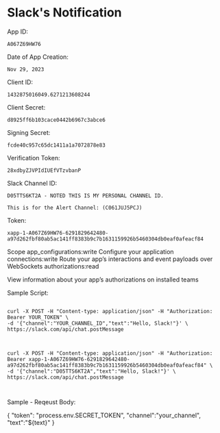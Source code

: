 # Slack's Notification


App ID: 
```
A067Z69HW76
```

Date of App Creation: 
```
Nov 29, 2023
```

Client ID: 
```
1432875016049.6271213608244
```

Client Secret: 
```
d8925ff6b103cace0442b6967c3abce6
```

Signing Secret: 
```
fcde40c957c65dc1411a1a7072878e83
```

Verification Token: 
```
28xdbyZJVPIdIUEfVTzvbanP
```


Slack Channel ID: 
```
D05TTS6KT2A - NOTED THIS IS MY PERSONAL CHANNEL ID.

This is for the Alert Channel: (C061JUJ5PCJ)
```


Token: 
```
xapp-1-A067Z69HW76-6291829642480-a97d262fbf80ab5ac141ff8383b9c7b1631159926b5460304db0eaf0afeacf84
```


Scope
app_configurations:write
Configure your application connections:write
Route your app’s interactions and event payloads over WebSockets authorizations:read

View information about your app’s authorizations on installed teams


Sample Script:
```

curl -X POST -H "Content-type: application/json" -H "Authorization: Bearer YOUR_TOKEN" \
-d '{"channel":"YOUR_CHANNEL_ID","text":"Hello, Slack!"}' \
https://slack.com/api/chat.postMessage


```

```

curl -X POST -H "Content-type: application/json" -H "Authorization: Bearer xapp-1-A067Z69HW76-6291829642480-a97d262fbf80ab5ac141ff8383b9c7b1631159926b5460304db0eaf0afeacf84" \
-d '{"channel":"D05TTS6KT2A","text":"Hello, Slack!"}' \
https://slack.com/api/chat.postMessage



```

Sample - Reqeust Body: 

{
	"token": "process.env.SECRET_TOKEN",
	"channel":"your_channel",
	"text":"${text}"
}